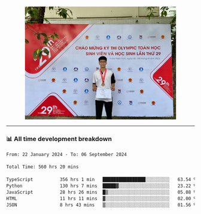 <p align="center"><img src="asset/header.jpg" width="80%"/></p>

---
<!-- 
<details>
  <summary>📃 My Resume</summary>

### Education

- 📖 **Information Technology**\
📆 10/2021 - present\
📍 **Thang Long University** - Hoang Mai, Hanoi, Vietnam -->

<!-- ### Experience
- 👨‍💻 **Full Stack Web Intern**\
📆 09/2022 - 12/2023\
📍 **TECH 5S** -  Luu Huu Phuong, Phuong My Dinh I, Nam Tu Liem, Hanoi.


- 👨‍💻 **Full Stack Web Fresher**\
📆 1/2022 - 05/2023\
📍 **TECH 5S** -  Luu Huu Phuong, Phuong My Dinh I, Nam Tu Liem, Hanoi.

- 👨‍💻 **Frontend Web Fresher**\
📆 11/2023 - present\
📍 **White Neuron** -  Mau Luong, Ha Dong, Hanoi, Vietnam
</details> -->

### 📊 All time development breakdown

<!--START_SECTION:waka-->

```txt
From: 22 January 2024 - To: 06 September 2024

Total Time: 560 hrs 20 mins

TypeScript          356 hrs 1 min   ████████████████░░░░░░░░░   63.54 %
Python              130 hrs 7 mins  █████▓░░░░░░░░░░░░░░░░░░░   23.22 %
JavaScript          28 hrs 26 mins  █▒░░░░░░░░░░░░░░░░░░░░░░░   05.08 %
HTML                11 hrs 11 mins  ▓░░░░░░░░░░░░░░░░░░░░░░░░   02.00 %
JSON                8 hrs 43 mins   ▒░░░░░░░░░░░░░░░░░░░░░░░░   01.56 %
```

<!--END_SECTION:waka-->
